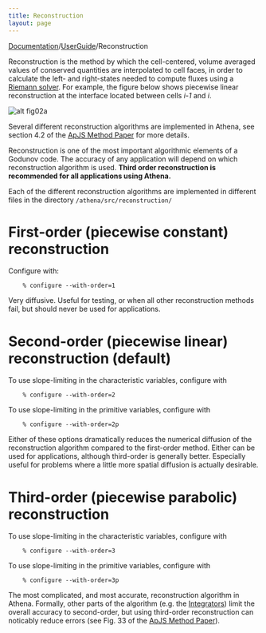 ```yaml
---
title: Reconstruction
layout: page
---
```

[Documentation]({{site.baseurl}}/AthenaDocs)/[UserGuide]({{site.baseurl}}/AthenaDocsUG)/Reconstruction

Reconstruction is the method by which the cell-centered, volume averaged values of conserved quantities are
interpolated to cell faces, in order to calculate the left- and right-states needed to compute fluxes using a
[Riemann solver]({{site.baseurl}}/AthenaDocsUGRiemann).  For example, the figure below shows piecewise linear reconstruction at the interface located
between cells *i-1* and *i*.

![alt fig02a]({{site.baseurl}}/images/fig02a.png)

Several different reconstruction algorithms are implemented in Athena, see section 4.2 of the 
[ApJS Method Paper](http://adsabs.harvard.edu/abs/2008ApJS..178..137S) for more details.

Reconstruction is one of the most important algorithmic elements of a Godunov code.  The accuracy of
any application will depend on which reconstruction algorithm is used.  **Third order reconstruction is
recommended for all applications using Athena.**

Each of the different reconstruction algorithms are implemented in different files in the directory `/athena/src/reconstruction/`

First-order (piecewise constant) reconstruction
===============================================

Configure with:

        % configure --with-order=1

Very diffusive.  Useful for testing, or when all other reconstruction methods fail, but should never be used for applications.

Second-order (piecewise linear) reconstruction (default)
========================================================

To use slope-limiting in the characteristic variables, configure with

        % configure --with-order=2


To use slope-limiting in the primitive variables, configure with

        % configure --with-order=2p

Either of these options dramatically reduces the numerical diffusion of the reconstruction algorithm
compared to the first-order method.  Either can be used for applications, although third-order is
generally better.  Especially useful for problems where a little more spatial diffusion is actually desirable.

Third-order (piecewise parabolic) reconstruction
================================================

To use slope-limiting in the characteristic variables, configure with

        % configure --with-order=3


To use slope-limiting in the primitive variables, configure with

        % configure --with-order=3p

The most complicated, and most accurate, reconstruction algorithm in Athena.  Formally, other parts
of the algorithm (e.g. the [Integrators]({{site.baseurl}}/AthenaDocsUGInt)) limit the overall accuracy to second-order, but using
third-order reconstruction can noticably reduce errors (see Fig. 33 of the 
[ApJS Method Paper](http://adsabs.harvard.edu/abs/2008ApJS..178..137S)).
